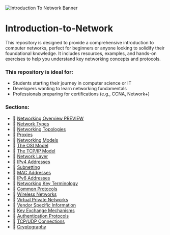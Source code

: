 ![Introduction To Network Banner](https://github.com/user-attachments/assets/394d4777-050d-418e-a89d-1047e2d0df8f)

# Introduction-to-Network
This repository is designed to provide a comprehensive introduction to computer networks, perfect for beginners or anyone looking to solidify their foundational knowledge. It includes resources, examples, and hands-on exercises to help you understand key networking concepts and protocols.

### This repository is ideal for:
- Students starting their journey in computer science or IT
- Developers wanting to learn networking fundamentals
- Professionals preparing for certifications (e.g., CCNA, Network+)

### Sections:
 - 📔 [Networking Overview PREVIEW](https://github.com/cc-Mehdi/Introduction-to-Network/blob/main/Contents/01_Networking%20Overview.md)
 - 📔 [Network Types](https://github.com/cc-Mehdi/Introduction-to-Network/blob/main/Contents/02_Network%20Types.md)
 - 📔 [Networking Topologies](https://github.com/cc-Mehdi/Introduction-to-Network/blob/main/Contents/03_Networking%20Topologies.md)
 - 📔 [Proxies](https://github.com/cc-Mehdi/Introduction-to-Network/blob/main/Contents/04_Proxies.md)
 - 📔 [Networking Models](https://github.com/cc-Mehdi/Introduction-to-Network/blob/main/Contents/05_Networking%20Models.md)
 - 📔 [The OSI Model](https://github.com/cc-Mehdi/Introduction-to-Network/blob/main/Contents/06_The%20OSI%20Model.md)
 - 📔 [The TCP/IP Model]()
 - 📔 [Network Layer]()
 - 📔 [IPv4 Addresses]()
 - 📔 [Subnetting]()
 - 📔 [MAC Addresses]()
 - 📔 [IPv6 Addresses]()
 - 📔 [Networking Key Terminology]()
 - 📔 [Common Protocols]()
 - 📔 [Wireless Networks]()
 - 📔 [Virtual Private Networks]()
 - 📔 [Vendor Specific Information]()
 - 📔 [Key Exchange Mechanisms]()
 - 📔 [Authentication Protocols]()
 - 📔 [TCP/UDP Connections]()
 - 📔 [Cryptography]()

